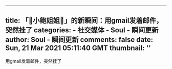 
---
title: 「🎈小鲍姐姐🎈」的新瞬间：用gmail发着邮件，突然挂了
categories: 
    - 社交媒体
    - Soul - 瞬间更新
author: Soul - 瞬间更新
comments: false
date: Sun, 21 Mar 2021 05:11:40 GMT
thumbnail: ''
---

<div>   
用gmail发着邮件，突然挂了  
</div>
            